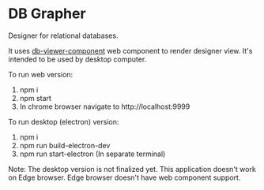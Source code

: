 # DB Grapher

Designer for relational databases.

It uses [db-viewer-component](https://github.com/ayeressian/db-viewer-component) web component to render designer view.
It's intended to be used by desktop computer.

To run web version:
  1. npm i
  2. npm start
  3. In chrome browser navigate to http://localhost:9999

To run desktop (electron) version:
  1. npm i
  2. npm run build-electron-dev
  3. npm run start-electron (In separate terminal)
  
Note: The desktop version is not finalized yet. This application doesn't work on Edge browser. Edge browser doesn't have web component support.
